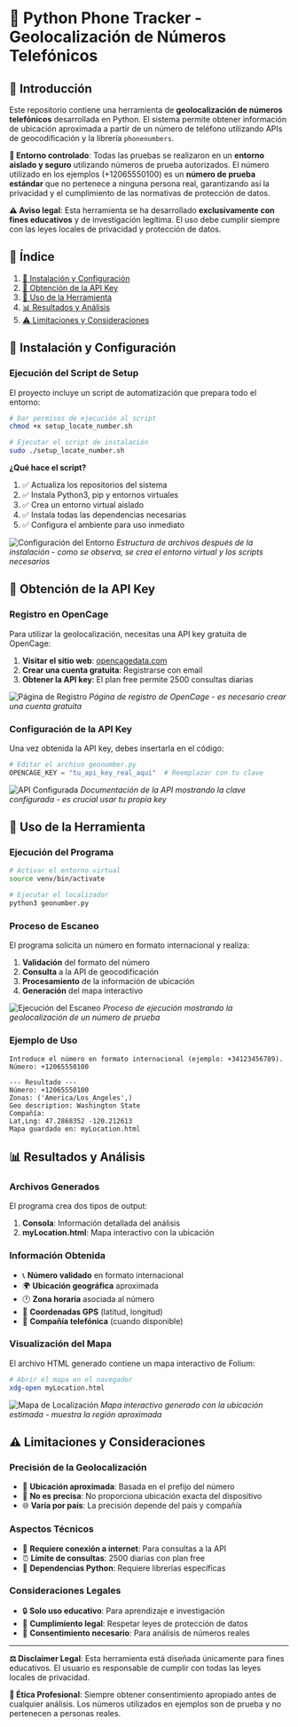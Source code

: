 # 📍 Python Phone Tracker - Geolocalización de Números Telefónicos

## 📖 Introducción

Este repositorio contiene una herramienta de **geolocalización de números telefónicos** desarrollada en Python. El sistema permite obtener información de ubicación aproximada a partir de un número de teléfono utilizando APIs de geocodificación y la librería `phonenumbers`.

**🔐 Entorno controlado**: Todas las pruebas se realizaron en un **entorno aislado y seguro** utilizando números de prueba autorizados. El número utilizado en los ejemplos (+12065550100) es un **número de prueba estándar** que no pertenece a ninguna persona real, garantizando así la privacidad y el cumplimiento de las normativas de protección de datos.

**⚠️ Aviso legal**: Esta herramienta se ha desarrollado **exclusivamente con fines educativos** y de investigación legítima. El uso debe cumplir siempre con las leyes locales de privacidad y protección de datos.

## 📑 Índice

1. [🚀 Instalación y Configuración](#-instalación-y-configuración)
2. [🔑 Obtención de la API Key](#-obtención-de-la-api-key)
3. [🎯 Uso de la Herramienta](#-uso-de-la-herramienta)
4. [📊 Resultados y Análisis](#-resultados-y-análisis)
5. [⚠️ Limitaciones y Consideraciones](#-limitaciones-y-consideraciones)

## 🚀 Instalación y Configuración

### Ejecución del Script de Setup

El proyecto incluye un script de automatización que prepara todo el entorno:

```bash
# Dar permisos de ejecución al script
chmod +x setup_locate_number.sh

# Ejecutar el script de instalación
sudo ./setup_locate_number.sh
```

**¿Qué hace el script?**
1. ✅ Actualiza los repositorios del sistema
2. ✅ Instala Python3, pip y entornos virtuales
3. ✅ Crea un entorno virtual aislado
4. ✅ Instala todas las dependencias necesarias
5. ✅ Configura el ambiente para uso inmediato

![Configuración del Entorno](media/abriendo-el-archivo.png)
*Estructura de archivos después de la instalación - como se observa, se crea el entorno virtual y los scripts necesarios*

## 🔑 Obtención de la API Key

### Registro en OpenCage

Para utilizar la geolocalización, necesitas una API key gratuita de OpenCage:

1. **Visitar el sitio web**: [opencagedata.com](https://opencagedata.com/)
2. **Crear una cuenta gratuita**: Registrarse con email
3. **Obtener la API key**: El plan free permite 2500 consultas diarias

![Página de Registro](media/obtener-el-api.png)
*Página de registro de OpenCage - es necesario crear una cuenta gratuita*

### Configuración de la API Key

Una vez obtenida la API key, debes insertarla en el código:

```python
# Editar el archivo geonumber.py
OPENCAGE_KEY = "tu_api_key_real_aqui"  # Reemplazar con tu clave
```

![API Configurada](media/api-conseguida.png)
*Documentación de la API mostrando la clave configurada - es crucial usar tu propia key*

## 🎯 Uso de la Herramienta

### Ejecución del Programa

```bash
# Activar el entorno virtual
source venv/bin/activate

# Ejecutar el localizador
python3 geonumber.py
```

### Proceso de Escaneo

El programa solicita un número en formato internacional y realiza:

1. **Validación** del formato del número
2. **Consulta** a la API de geocodificación
3. **Procesamiento** de la información de ubicación
4. **Generación** del mapa interactivo

![Ejecución del Escaneo](media/escaneo-del-movil.png)
*Proceso de ejecución mostrando la geolocalización de un número de prueba*

### Ejemplo de Uso
```
Introduce el número en formato internacional (ejemplo: +34123456789).
Número: +12065550100

--- Resultado ---
Número: +12065550100
Zonas: ('America/Los_Angeles',)
Geo description: Washington State
Compañía: 
Lat,Lng: 47.2868352 -120.212613
Mapa guardado en: myLocation.html
```

## 📊 Resultados y Análisis

### Archivos Generados

El programa crea dos tipos de output:

1. **Consola**: Información detallada del análisis
2. **myLocation.html**: Mapa interactivo con la ubicación

### Información Obtenida

- 📞 **Número validado** en formato internacional
- 🌍 **Ubicación geográfica** aproximada
- 🕐 **Zona horaria** asociada al número
- 📍 **Coordenadas GPS** (latitud, longitud)
- 🏢 **Compañía telefónica** (cuando disponible)

### Visualización del Mapa

El archivo HTML generado contiene un mapa interactivo de Folium:

```bash
# Abrir el mapa en el navegador
xdg-open myLocation.html
```

![Mapa de Localización](media/localizacion.png)
*Mapa interactivo generado con la ubicación estimada - muestra la región aproximada*

## ⚠️ Limitaciones y Consideraciones

### Precisión de la Geolocalización

- 📍 **Ubicación aproximada**: Basada en el prefijo del número
- 🎯 **No es precisa**: No proporciona ubicación exacta del dispositivo
- 🌐 **Varía por país**: La precisión depende del país y compañía

### Aspectos Técnicos

- 🔌 **Requiere conexión a internet**: Para consultas a la API
- ⏰ **Límite de consultas**: 2500 diarias con plan free
- 🐍 **Dependencias Python**: Requiere librerías específicas

### Consideraciones Legales

- 🔒 **Solo uso educativo**: Para aprendizaje e investigación
- 📝 **Cumplimiento legal**: Respetar leyes de protección de datos
- 👤 **Consentimiento necesario**: Para análisis de números reales

---

**⚖️ Disclaimer Legal**: Esta herramienta está diseñada únicamente para fines educativos. El usuario es responsable de cumplir con todas las leyes locales de privacidad.

**🔐 Ética Profesional**: Siempre obtener consentimiento apropiado antes de cualquier análisis. Los números utilizados en ejemplos son de prueba y no pertenecen a personas reales.

